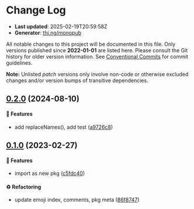 # Change Log

- **Last updated**: 2025-02-19T20:59:58Z
- **Generator**: [thi.ng/monopub](https://thi.ng/monopub)

All notable changes to this project will be documented in this file.
Only versions published since **2022-01-01** are listed here.
Please consult the Git history for older version information.
See [Conventional Commits](https://conventionalcommits.org/) for commit guidelines.

**Note:** Unlisted _patch_ versions only involve non-code or otherwise excluded changes
and/or version bumps of transitive dependencies.

## [0.2.0](https://github.com/thi-ng/umbrella/tree/@thi.ng/emoji@0.2.0) (2024-08-10)

#### 🚀 Features

- add replaceNames(), add test ([a9726c8](https://github.com/thi-ng/umbrella/commit/a9726c8))

## [0.1.0](https://github.com/thi-ng/umbrella/tree/@thi.ng/emoji@0.1.0) (2023-02-27)

#### 🚀 Features

- import as new pkg ([c5fdc40](https://github.com/thi-ng/umbrella/commit/c5fdc40))

#### ♻️ Refactoring

- update emoji index, comments, pkg meta ([86f8747](https://github.com/thi-ng/umbrella/commit/86f8747))
